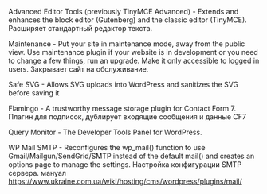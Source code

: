 Advanced Editor Tools (previously TinyMCE Advanced) - Extends and enhances the block editor (Gutenberg) and the classic editor (TinyMCE).
                                                      Раcширяет стандартный редактор текста.

Maintenance - Put your site in maintenance mode, away from the public view. Use maintenance plugin if your website is in development or you need to change a few things, run an upgrade. Make it only accessible to logged in users.
              Закрывает сайт на обслуживание.

Safe SVG - Allows SVG uploads into WordPress and sanitizes the SVG before saving it

Flamingo - A trustworthy message storage plugin for Contact Form 7.
           Плагин для подписок, дублирует входящие сообщения и данные CF7

Query Monitor - The Developer Tools Panel for WordPress.

WP Mail SMTP - Reconfigures the wp_mail() function to use Gmail/Mailgun/SendGrid/SMTP instead of the default mail() and creates an options page to manage the settings.
              Настройка конфигурации SMTP сервера.
мануал https://www.ukraine.com.ua/wiki/hosting/cms/wordpress/plugins/mail/